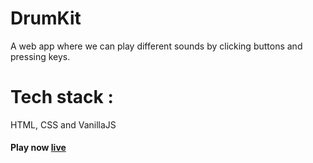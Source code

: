 # DrumKit
A web app where we can play different sounds by clicking buttons and pressing keys.
# **Tech stack :** 
HTML, CSS and VanillaJS
#### Play now [live](https://fahddrumkit.netlify.app/)
